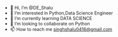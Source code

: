 - 👋 Hi, I’m @DE_Shalu
- 👀 I’m interested in Python,Data Science Engineer
- 🌱 I’m currently learning DATA SCIENCE
- 💞️ I’m looking to collaborate on Python
- 📫 How to reach me singhshalu0416@gmail.com

<!---
DEShalu/DEShalu is a ✨ special ✨ repository because its `README.md` (this file) appears on your GitHub profile.
You can click the Preview link to take a look at your changes.
--->
